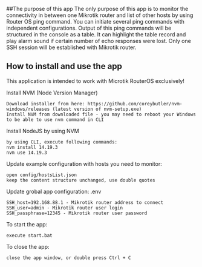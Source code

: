 ##The purpose of this app
The only purpose of this app is to monitor the connectivity in between one Mikrotik router and list of other hosts by using Router OS ping command.
You can initiate several ping commands with independent configurations. Output of this ping commands will be structured in the console as a table.
It can highlight the table record and play alarm sound if certain number of echo responses were lost.
Only one SSH session will be established with Mikrotik router.

## How to install and use the app

This application is intended to work with Microtik RouterOS exclusively!

Install NVM (Node Version Manager)
```
Download installer from here: https://github.com/coreybutler/nvm-windows/releases (latest version of nvm-setup.exe)
Install NVM from downloaded file - you may need to reboot your Windows to be able to use nvm command in CLI
```
Install NodeJS by using NVM
```
by using CLI, execute following commands:
nvm install 14.19.3
nvm use 14.19.3
```
Update example configuration with hosts you need to monitor:
```
open config/hostsList.json
keep the content structure unchanged, use double quotes
```
Update grobal app configuration:
.env
```
SSH_host=192.168.88.1 - Mikrotik router address to connect
SSH_user=admin - Mikrotik router user login
SSH_passphrase=12345 - Mikrotik router user password
```
To start the app:
```
execute start.bat
```
To close the app:
```
close the app window, or double press Ctrl + C
```
